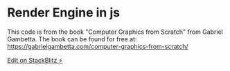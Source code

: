 # Render Engine in js

This code is from the book "Computer Graphics from Scratch" from Gabriel Gambetta.
The book can be found for free at: https://gabrielgambetta.com/computer-graphics-from-scratch/

[Edit on StackBlitz ⚡️](https://stackblitz.com/edit/js-survival-hello-world-sjqkck)
